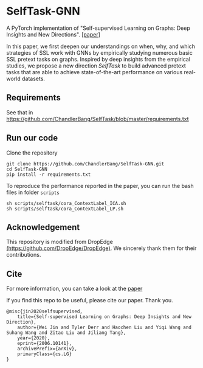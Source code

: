 # SelfTask-GNN
A PyTorch implementation of "Self-supervised Learning on Graphs: Deep Insights and New Directions". [[paper]](https://arxiv.org/abs/2006.10141)  

In this paper, we first deepen our understandings on when, why, and which strategies of SSL work with GNNs by empirically studying numerous basic SSL pretext tasks on graphs. Inspired by deep insights from the empirical studies, we propose a new direction *SelfTask* to build advanced pretext tasks that are able to achieve state-of-the-art performance on various real-world datasets.

## Requirements
See that in https://github.com/ChandlerBang/SelfTask/blob/master/requirements.txt

## Run our code
Clone the repository
```
git clone https://github.com/ChandlerBang/SelfTask-GNN.git
cd SelfTask-GNN
pip install -r requirements.txt
```

To reproduce the performance reported in the paper, you can run the bash files in folder `scripts`
```
sh scripts/selftask/cora_ContextLabel_ICA.sh
sh scripts/selftask/cora_ContextLabel_LP.sh
```


## Acknowledgement
This repository is modified from DropEdge [(https://github.com/DropEdge/DropEdge)](https://github.com/DropEdge/DropEdge). We sincerely thank them for their contributions.

## Cite
For more information, you can take a look at the [paper](https://arxiv.org/abs/2006.10141) 

If you find this repo to be useful, please cite our paper. Thank you.
```
@misc{jin2020selfsupervised,
    title={Self-supervised Learning on Graphs: Deep Insights and New Direction},
    author={Wei Jin and Tyler Derr and Haochen Liu and Yiqi Wang and Suhang Wang and Zitao Liu and Jiliang Tang},
    year={2020},
    eprint={2006.10141},
    archivePrefix={arXiv},
    primaryClass={cs.LG}
}
```

